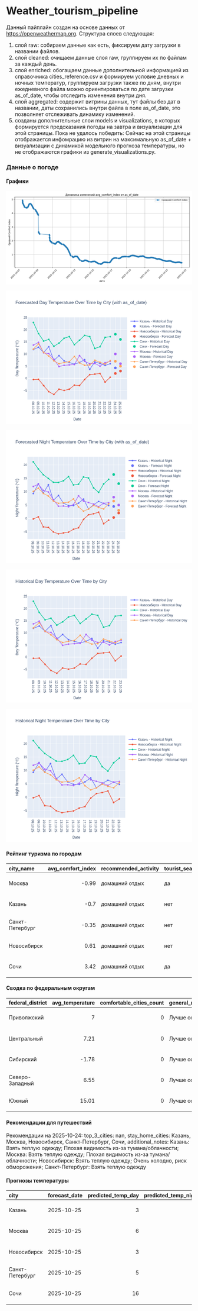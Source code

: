# Weather_tourism_pipeline
Данный пайплайн создан на основе данных от https://openweathermap.org.
Структура слоев следующая:
  1) слой raw: 
  собираем данные как есть, фиксируем дату загрузки в названии файлов.
  2) слой cleaned:
  очищаем данные слоя raw, группируем их по файлам за каждый день.
  3) слой enriched:
  обогащаем данные дополнительной информацией из справочника cities_reference.csv и формируем условие дневных и ночных температур,
  группируем загрузки также по дням, внутри ежедневного файла можно ориентироваться по дате загрузки as_of_date, чтобы отследить изменения внутри дня.
  4) слой aggregated:
   содержит витрины данных, тут файлы без дат в названии, даты сохранились внутри файла в поле as_of_date, это позволняет отслеживать динамику изменений.
  6) созданы дополнительные слои models и visualizations, в которых формируется предсказания погоды на завтра и визуализации для этой страницы.
  Пока не удалось победить: Сейчас на этой страницы отображается инфомрацию из витрин на максимальную as_of_date + визуализации с динамикой модельного прогноза температуры, 
  но не отображаются графики из generate_visualizations.py.
<!-- WEATHER DATA START -->
### Данные о погоде

#### Графики
![Comfort Index Trend](data/visualizations/comfort_index_trend.png)

![Forecasted Day Temperature](data/visualizations/forecasted_day_temperature.png)

![Forecasted Night Temperature](data/visualizations/forecasted_night_temperature.png)

![Historical Day Temperature](data/visualizations/historical_day_temperature.png)

![Historical Night Temperature](data/visualizations/historical_night_temperature.png)

#### Рейтинг туризма по городам
| city_name       |   avg_comfort_index | recommended_activity   | tourist_season_match   | tourism_season   | tour_recommendation       | as_of_date          |
|:----------------|--------------------:|:-----------------------|:-----------------------|:-----------------|:--------------------------|:--------------------|
| Москва          |               -0.99 | домашний отдых         | да                     | Круглогодично    | домашний отдых в сезон    | 2025-10-24 23:21:00 |
| Казань          |               -0.7  | домашний отдых         | нет                    | Май-Сентябрь     | домашний отдых вне сезона | 2025-10-24 23:21:00 |
| Санкт-Петербург |               -0.35 | домашний отдых         | нет                    | Май-Сентябрь     | домашний отдых вне сезона | 2025-10-24 23:21:00 |
| Новосибирск     |                0.61 | домашний отдых         | нет                    | Июнь-Август      | домашний отдых вне сезона | 2025-10-24 23:21:00 |
| Сочи            |                3.42 | домашний отдых         | да                     | Май-Октябрь      | домашний отдых в сезон    | 2025-10-24 23:21:00 |

#### Сводка по федеральным округам
| federal_district   |   avg_temperature |   comfortable_cities_count | general_recommendation   | as_of_date          |
|:-------------------|------------------:|---------------------------:|:-------------------------|:--------------------|
| Приволжский        |              7    |                          0 | Лучше остаться дома      | 2025-10-24 23:21:00 |
| Центральный        |              7.21 |                          0 | Лучше остаться дома      | 2025-10-24 23:21:00 |
| Сибирский          |             -1.78 |                          0 | Лучше остаться дома      | 2025-10-24 23:21:00 |
| Северо-Западный    |              6.55 |                          0 | Лучше остаться дома      | 2025-10-24 23:21:00 |
| Южный              |             15.01 |                          0 | Лучше остаться дома      | 2025-10-24 23:21:00 |

#### Рекомендации для путешествий
Рекомендации на 2025-10-24: top_3_cities: nan, stay_home_cities: Казань, Москва, Новосибирск, Санкт-Петербург, Сочи, additional_notes: Казань: Взять теплую одежду; Плохая видимость из-за тумана/облачности; Москва: Взять теплую одежду; Плохая видимость из-за тумана/облачности; Новосибирск: Взять теплую одежду; Очень холодно, риск обморожения; Санкт-Петербург: Взять теплую одежду

#### Прогнозы температуры
| city            | forecast_date   |   predicted_temp_day |   predicted_temp_night | model_type       | as_of_date          |
|:----------------|:----------------|---------------------:|-----------------------:|:-----------------|:--------------------|
| Казань          | 2025-10-25      |                    3 |                      3 | LinearRegression | 2025-10-24 23:21:12 |
| Москва          | 2025-10-25      |                    6 |                      5 | LinearRegression | 2025-10-24 23:21:12 |
| Новосибирск     | 2025-10-25      |                    3 |                      2 | LinearRegression | 2025-10-24 23:21:12 |
| Санкт-Петербург | 2025-10-25      |                    5 |                      3 | LinearRegression | 2025-10-24 23:21:12 |
| Сочи            | 2025-10-25      |                   16 |                     13 | LinearRegression | 2025-10-24 23:21:12 |


<!-- WEATHER DATA END -->
